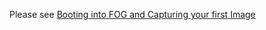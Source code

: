Please see [Booting into FOG and Capturing your first
Image](Booting_into_FOG_and_Capturing_your_first_Image "wikilink")
